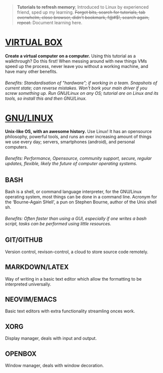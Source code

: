 
> **Tutorials to refresh memory**; Introduced to Linux by experienced friend, sped up my learning. ~~Forget bits, search for tutorials, tab overwhelm, close browser, didn't bookmark, f@#$!, search again, repeat.~~ Document learning here.

[VIRTUAL BOX](https://github.com/LAMisanoob/LAMs-Tutorials/tree/master/virtual-box) 
===========
**Create a virtual computer on a computer.** Using this tutorial as a walkthrough? Do this first! When messing around with new things VMs speed up the process, never leave you without a working machine, and have many other benefits.
###### Benefits: Standardisation of "hardware"; if working in a team. Snapshots of current state; can reverse mistakes. Won't bork your main driver if you screw something up. Run GNU/Linux on any OS; tutorial are on Linux and its tools, so install this and then GNU/Linux. 
[GNU/LINUX](https://github.com/LAMisanoob/LAMs-Tutorials/tree/master/gnu-linux)
=========

**Unix-like OS, with an awesome history.** Use Linux! It has an opensource philosophy, powerful tools, and runs an ever increasing amount of things we use every day; servers, smartphones (android), and personal computers.
###### Benefits: Performance, Opensource, community support, secure, regular updates, flexible, likely the future of computer operating systems.

## BASH
Bash is a shell, or command language interpreter, for the GNU/Linux operating system, most things can be done in a command line. Acronym for the ‘Bourne-Again SHell’, a pun on Stephen Bourne, author of the Unix shell sh. 
###### Benefits: Often faster than using a GUI, especially if one writes a bash script, tasks can be performed using little resources.

## GIT/GITHUB
Version control, revison-control, a cloud to store source code remotely.

## MARKDOWN/LATEX
Way of writing in a basic text editor which allow the formatting to be interpreted universally.

## NEOVIM/EMACS
Basic text editors with extra functionality streamling onces work.

## XORG
Display manager, deals with input and output.

## OPENBOX
Window manager, deals with window decoration.






